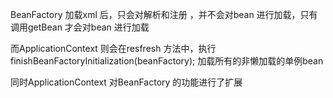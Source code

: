 BeanFactory 加载xml 后，只会对解析和注册 ，并不会对bean 进行加载，只有调用getBean 才会对bean 进行加载

而ApplicationContext 则会在resfresh 方法中，执行finishBeanFactoryInitialization(beanFactory); 加载所有的非懒加载的单例bean

同时ApplicationContext 对BeanFactory 的功能进行了扩展



